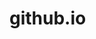 # github.io
<!doctype html>
<HTML>

<HEAD>
	<meta charset="UTF-8">
	<title>JavaScriptの基礎</title>
</HEAD>

<BODY>
    <script type="text/javascript">
        today = new Date();
        document.write(today);
        document.write("<h1>コンピュータグラフィックス</h1>");
        document.write("<p>担当　中村直人</p>");
        document.write("<p>この授業では、WebGLを用いてコンピュータグラフィックスを作成します。</p>");
    
        var image = new Image(128,128); //image オブジェクトの作成
        image.src = "ganba.png"; //imageのソースの指定
        document.body.appendChild(image); //imageをDOM要素に組み込む
    </script>

</BODY>

</HTML>

